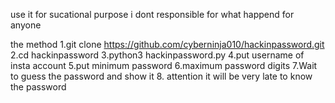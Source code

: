 use it for sucational purpose 
i dont responsible for what happend for anyone 

the method 
1.git clone https://github.com/cyberninja010/hackinpassword.git
2.cd hackinpassword
3.python3 hackinpassword.py
4.put username of insta account
5.put minimum password
6.maximum password digits
7.Wait to guess the password and show it
8. attention it will be very late to know the password
